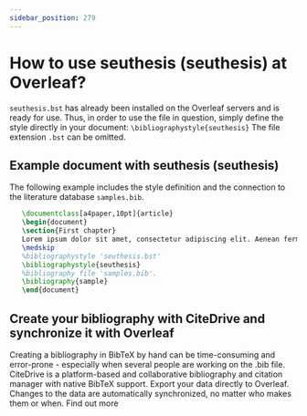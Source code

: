 ```yaml
---
sidebar_position: 279
---
```


# How to use seuthesis (seuthesis) at Overleaf?
`seuthesis.bst` has already been installed on the Overleaf servers and is ready for use. Thus, in order to use the file in question, simply define the style directly in your document: `\bibliographystyle{seuthesis}` The file extension `.bst` can be omitted.

## Example document with seuthesis (seuthesis)
The following example includes the style definition and the connection to the literature database `samples.bib`.
```tex
   \documentclass[a4paper,10pt]{article}
   \begin{document}
   \section{First chapter}
   Lorem ipsum dolor sit amet, consectetur adipiscing elit. Aenean fermentum justo massa, ut maximus mauris sodales et. Aenean vel elit a erat rhoncus pharetra.
   \medskip
   %bibliographystyle 'seuthesis.bst'
   \bibliographystyle{seuthesis}
   %bibliography file 'samples.bib'.
   \bibliography{sample}
   \end{document}
```

## Create your bibliography with CiteDrive and synchronize it with Overleaf
Creating a bibliography in BibTeX by hand can be time-consuming and error-prone - especially when several people are working on the .bib file. CiteDrive is a platform-based and collaborative bibliography and citation manager with native BibTeX support. Export your data directly to Overleaf. Changes to the data are automatically synchronized, no matter who makes them or when. Find out more